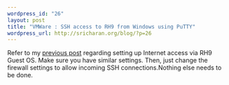 ```yaml
--- 
wordpress_id: "26"
layout: post
title: "VMWare : SSH access to RH9 from Windows using PuTTY"
wordpress_url: http://sricharan.org/blog/?p=26
---
```

Refer to my [previous post](http://sricharan-log.blogspot.com/2006/11/vmware-internet-access-from-guest-vm.html) regarding setting up Internet access via RH9 Guest OS. Make sure you have similar settings. Then, just change the firewall settings to allow incoming SSH connections.Nothing else needs to be done.
